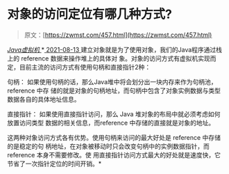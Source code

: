 <!--yml
category: 未分类
date: 0001-01-01 00:00:00
--->

# 对象的访问定位有哪几种方式?

> 原文：[https://zwmst.com/457.html](https://zwmst.com/457.html)

   [ *Java虚拟机* ](https://zwmst.com/java%e8%99%9a%e6%8b%9f%e6%9c%ba)*[ <time datetime="2021-08-14T06:50:02+08:00"> 2021-08-13 </time> ](https://zwmst.com/457.html)  建立对象就是为了使用对象，我们的Java程序通过栈上的 reference 数据来操作堆上的具体对 象。对象的访问方式有虚拟机实现而定，目前主流的访问方式有使用句柄和直接指针2种：

句柄： 如果使用句柄的话，那么Java堆中将会划分出一块内存来作为句柄池，reference 中存 储的就是对象的句柄地址，而句柄中包含了对象实例数据与类型数据各自的具体地址信息。

直接指针： 如果使用直接指针访问，那么 Java 堆对象的布局中就必须考虑如何放置访问类型 数据的相关信息，而reference 中存储的直接就是对象的地址。

这两种对象访问方式各有优势。使用句柄来访问的最大好处是 reference 中存储的是稳定的句 柄地址，在对象被移动时只会改变句柄中的实例数据指针，而 reference 本身不需要修改。使 用直接指针访问方式最大的好处就是速度快，它节省了一次指针定位的时间开销。*
